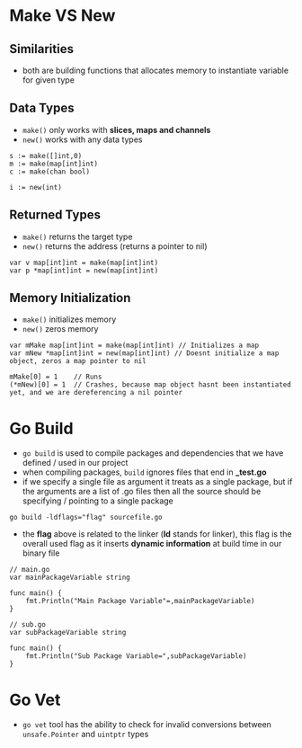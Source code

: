 # **Make VS New**
## **Similarities**
- both are building functions that allocates memory to instantiate variable for given type

## **Data Types**
- `make()` only works with **slices, maps and channels**
- `new()` works with any data types
```golang
s := make([]int,0)
m := make(map[int]int)
c := make(chan bool)

i := new(int)
```

## **Returned Types**
- `make()` returns the target type
- `new()` returns the address (returns a pointer to nil)
```golang
var v map[int]int = make(map[int]int)
var p *map[int]int = new(map[int]int)
```

## **Memory Initialization**
- `make()` initializes memory
- `new()` zeros memory
```golang
var mMake map[int]int = make(map[int]int) // Initializes a map
var mNew *map[int]int = new(map[int]int) // Doesnt initialize a map object, zeros a map pointer to nil

mMake[0] = 1    // Runs
(*mNew)[0] = 1  // Crashes, because map object hasnt been instantiated yet, and we are dereferencing a nil pointer
```

# **Go Build**
- `go build` is used to compile packages and dependencies that we have defined / used in our project
- when compiling packages, `build` ignores files that end in **_test.go**
- if we specify a single file as argument it treats as a single package, but if the arguments are a list of .go files then all the source should be specifying / pointing to a single package


```golang
go build -ldflags="flag" sourcefile.go
```
- the **flag** above is related to the linker (**ld** stands for linker), this flag is the overall used flag as it inserts **dynamic information** at build time in our binary file
```golang
// main.go
var mainPackageVariable string

func main() {
    fmt.Println("Main Package Variable"=,mainPackageVariable)
}

// sub.go
var subPackageVariable string

func main() {
    fmt.Println("Sub Package Variable=",subPackageVariable)
}
```

# **Go Vet**
- `go vet` tool has the ability to check for invalid conversions between `unsafe.Pointer` and `uintptr` types